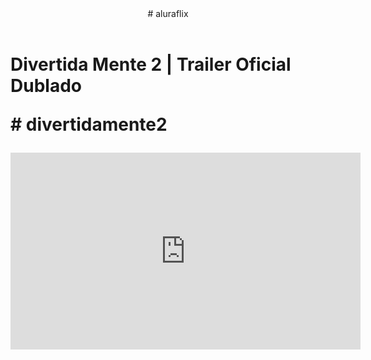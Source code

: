 <body>

<header># aluraflix</header>

<h1>Divertida Mente 2 | Trailer Oficial Dublado
<p># divertidamente2</p>


<iframe width="560" height="315" src="https://www.youtube.com/embed/yAZxx8t9zig?si=KmjXjVk5sC_7acF2" title="YouTube video player" frameborder="0" allow="accelerometer; autoplay; clipboard-write; encrypted-media; gyroscope; picture-in-picture; web-share" referrerpolicy="strict-origin-when-cross-origin" allowfullscreen></iframe>


<body>
